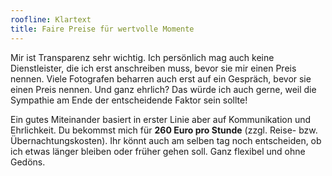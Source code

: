 ```yaml
---
roofline: Klartext
title: Faire Preise für wertvolle Momente
---
```

Mir ist Transparenz sehr wichtig. Ich persönlich mag auch keine Dienstleister, die ich erst anschreiben muss, bevor sie mir einen Preis nennen. Viele Fotografen beharren auch erst auf ein Gespräch, bevor sie einen Preis nennen. Und ganz ehrlich? Das würde ich auch gerne, weil die Sympathie am Ende der entscheidende Faktor sein sollte!

Ein gutes Miteinander basiert in erster Linie aber auf Kommunikation und Ehrlichkeit. Du bekommst mich für **260 Euro pro Stunde** (zzgl. Reise- bzw. Übernachtungskosten). Ihr könnt auch am selben tag noch entscheiden, ob ich etwas länger bleiben oder früher gehen soll. Ganz flexibel und ohne Gedöns.
